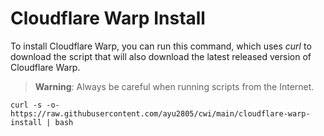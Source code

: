 # Cloudflare Warp Install

To install Cloudflare Warp, you can run this command, which uses *curl* to download the script that will also download the latest released version of Cloudflare Warp.

> **Warning**: Always be careful when running scripts from the Internet.

```
curl -s -o- https://raw.githubusercontent.com/ayu2805/cwi/main/cloudflare-warp-install | bash
```

